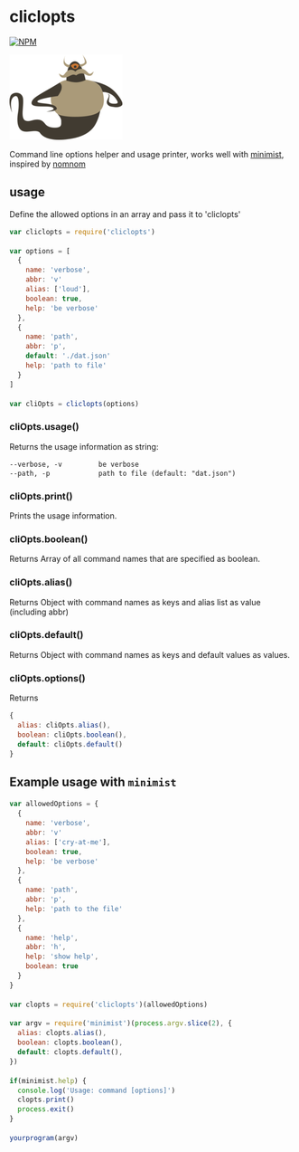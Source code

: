 # cliclopts
[![NPM](https://nodei.co/npm/cliclopts.png)](https://nodei.co/npm/cliclopts/)

![cliclopts](cliclopts.png)

Command line options helper and usage printer, works well with [minimist](https://www.npmjs.com/package/minimist), inspired by [nomnom](https://www.npmjs.com/package/nomnom)


## usage

Define the allowed options in an array and pass it to 'cliclopts'

```js
var cliclopts = require('cliclopts')

var options = [
  {
    name: 'verbose',
    abbr: 'v'
    alias: ['loud'],
    boolean: true,
    help: 'be verbose'
  },
  {
    name: 'path',
    abbr: 'p',
    default: './dat.json'
    help: 'path to file'
  }
]

var cliOpts = cliclopts(options)
```
### cliOpts.usage()

Returns the usage information as string:

```
--verbose, -v         be verbose
--path, -p            path to file (default: "dat.json")
```

### cliOpts.print()

Prints the usage information.

### cliOpts.boolean()

Returns Array of all command names that are specified as boolean.

### cliOpts.alias()

Returns Object with command names as keys and alias list as value (including abbr)

### cliOpts.default()

Returns Object with command names as keys and default values as values.

### cliOpts.options()

Returns
```js
{
  alias: cliOpts.alias(),
  boolean: cliOpts.boolean(),
  default: cliOpts.default()
}
```


## Example usage with `minimist`
```js
var allowedOptions = {
  {
    name: 'verbose',
    abbr: 'v'
    alias: ['cry-at-me'],
    boolean: true,
    help: 'be verbose'
  },
  {
    name: 'path',
    abbr: 'p',
    help: 'path to the file'
  },
  {
    name: 'help',
    abbr: 'h',
    help: 'show help',
    boolean: true
  }
}

var clopts = require('cliclopts')(allowedOptions)

var argv = require('minimist')(process.argv.slice(2), {
  alias: clopts.alias(),
  boolean: clopts.boolean(),
  default: clopts.default(),
})

if(minimist.help) {
  console.log('Usage: command [options]')
  clopts.print()
  process.exit()
}

yourprogram(argv)
```

